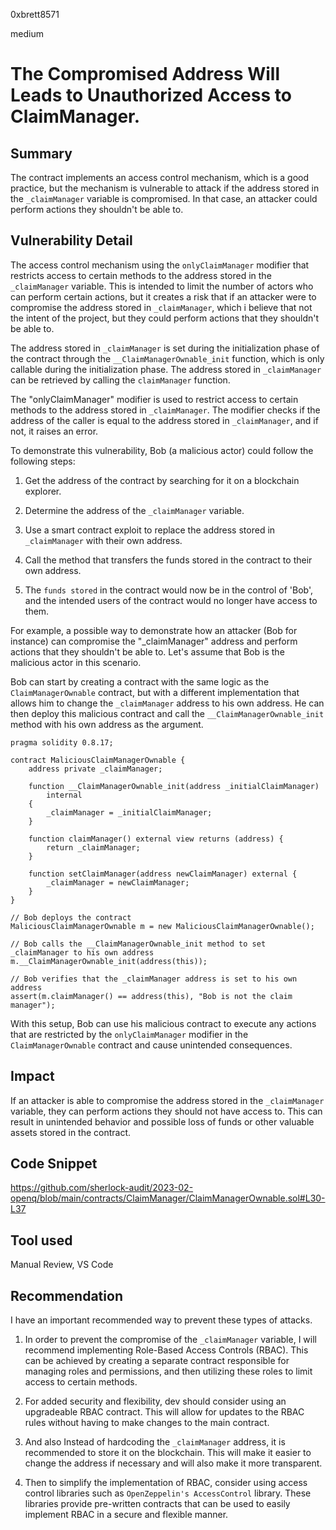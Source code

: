 0xbrett8571

medium

# The Compromised Address Will Leads to Unauthorized Access to ClaimManager.

## Summary
The contract implements an access control mechanism, which is a good practice, but the mechanism is vulnerable to attack if the address stored in the `_claimManager` variable is compromised. In that case, an attacker could perform actions they shouldn't be able to.

## Vulnerability Detail
The access control mechanism using the `onlyClaimManager` modifier that restricts access to certain methods to the address stored in the `_claimManager` variable. This is intended to limit the number of actors who can perform certain actions, but it creates a risk that if an attacker were to compromise the address stored in `_claimManager`, which i believe that not the intent of the project, but they could perform actions that they shouldn't be able to.

The address stored in `_claimManager` is set during the initialization phase of the contract through the `__ClaimManagerOwnable_init` function, which is only callable during the initialization phase. The address stored in `_claimManager` can be retrieved by calling the `claimManager` function.

The "onlyClaimManager" modifier is used to restrict access to certain methods to the address stored in `_claimManager`. The modifier checks if the address of the caller is equal to the address stored in `_claimManager`, and if not, it raises an error.

To demonstrate this vulnerability, Bob (a malicious actor) could follow the following steps:

1. Get the address of the contract by searching for it on a blockchain explorer.

2. Determine the address of the `_claimManager` variable.

3. Use a smart contract exploit to replace the address stored in `_claimManager` with their own address.

4. Call the method that transfers the funds stored in the contract to their own address.

5. The `funds stored` in the contract would now be in the control of 'Bob', and the intended users of the contract would no longer have access to them.

For example, a possible way to demonstrate how an attacker (Bob for instance) can compromise the "_claimManager" address and perform actions that they shouldn't be able to. Let's assume that Bob is the malicious actor in this scenario.

Bob can start by creating a contract with the same logic as the `ClaimManagerOwnable` contract, but with a different implementation that allows him to change the `_claimManager` address to his own address. He can then deploy this malicious contract and call the `__ClaimManagerOwnable_init` method with his own address as the argument.

```solidity
pragma solidity 0.8.17;

contract MaliciousClaimManagerOwnable {
    address private _claimManager;

    function __ClaimManagerOwnable_init(address _initialClaimManager)
        internal
    {
        _claimManager = _initialClaimManager;
    }

    function claimManager() external view returns (address) {
        return _claimManager;
    }

    function setClaimManager(address newClaimManager) external {
        _claimManager = newClaimManager;
    }
}

// Bob deploys the contract
MaliciousClaimManagerOwnable m = new MaliciousClaimManagerOwnable();

// Bob calls the __ClaimManagerOwnable_init method to set _claimManager to his own address
m.__ClaimManagerOwnable_init(address(this));

// Bob verifies that the _claimManager address is set to his own address
assert(m.claimManager() == address(this), "Bob is not the claim manager");
```
With this setup, Bob can use his malicious contract to execute any actions that are restricted by the `onlyClaimManager` modifier in the `ClaimManagerOwnable` contract and cause unintended consequences. 

## Impact
If an attacker is able to compromise the address stored in the `_claimManager` variable, they can perform actions they should not have access to. This can result in unintended behavior and possible loss of funds or other valuable assets stored in the contract.

## Code Snippet
https://github.com/sherlock-audit/2023-02-openq/blob/main/contracts/ClaimManager/ClaimManagerOwnable.sol#L30-L37

## Tool used

Manual Review, VS Code

## Recommendation
I have an important recommended way to prevent these types of attacks. 

1. In order to prevent the compromise of the `_claimManager` variable, I will recommend implementing Role-Based Access Controls (RBAC). This can be achieved by creating a separate contract responsible for managing roles and permissions, and then utilizing these roles to limit access to certain methods.

2. For added security and flexibility, dev should consider using an upgradeable RBAC contract. This will allow for updates to the RBAC rules without having to make changes to the main contract.

3. And also Instead of hardcoding the `_claimManager` address, it is recommended to store it on the blockchain. This will make it easier to change the address if necessary and will also make it more transparent.

4. Then to simplify the implementation of RBAC, consider using access control libraries such as `OpenZeppelin's AccessControl` library. These libraries provide pre-written contracts that can be used to easily implement RBAC in a secure and flexible manner.